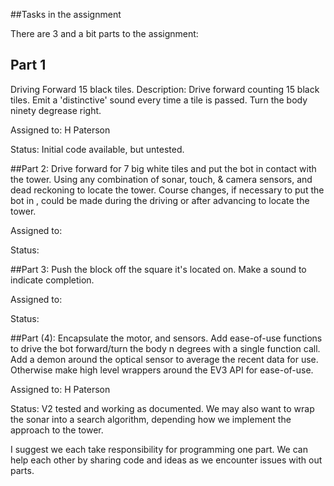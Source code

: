 ##Tasks in the assignment

There are 3 and a bit parts to the assignment:

## Part 1
Driving Forward 15 black tiles.
Description: Drive forward counting 15 black tiles.
Emit a 'distinctive' sound every time a tile is passed.
Turn the body ninety degrease right.

Assigned to: H Paterson

Status: Initial code available, but untested.


##Part 2:
Drive forward for 7 big white tiles and put the bot in contact with the tower.
Using any combination of sonar, touch, & camera sensors, and dead reckoning to locate the tower.
Course changes, if necessary to put the bot in , could be made during the driving or after advancing to locate the tower.

Assigned to:

Status:


##Part 3:
Push the block off the square it's located on.
Make a sound to indicate completion.

Assigned to:

Status:


##Part (4):
Encapsulate the motor, and sensors.
Add ease-of-use functions to drive the bot forward/turn the body n degrees with a single function call.
Add a demon around the optical sensor to average the recent data for use.
Otherwise make high level wrappers around the EV3 API for ease-of-use.

Assigned to: H Paterson

Status: V2 tested and working as documented.
We may also want to wrap the sonar into a search algorithm, depending how we implement the approach to the tower.



I suggest we each take responsibility for programming one part. We can help each other by sharing code and
ideas as we encounter issues with out parts.





